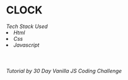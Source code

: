 <h1> CLOCK </h1>
<em>Tech Stack Used
<br>

<li>Html</li>
<li>Css</li>
<li>Javascript</li>

</em>
<br>
<br>
<h6>Tutorial by 30 Day Vanilla JS Coding Challenge
